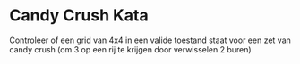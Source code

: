 # Candy Crush Kata

Controleer of een grid van 4x4 in een valide toestand staat voor een zet van candy crush (om 3 op een rij te krijgen door verwisselen 2 buren)
